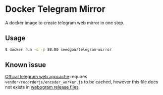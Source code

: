 # Docker Telegram Mirror
A docker image to create telegram web mirror in one step.

## Usage
``` bash
$ docker run -d -p 80:80 seedgou/telegram-mirror
```

## Known issue
[Offical telegram web appcache](https://web.telegram.org/webogram.appcache) requires `vendor/recorderjs/encoder_worker.js` to be cached, however this file does not exists in [webogram release files](https://github.com/zhukov/webogram/releases/download/v0.5.7/webogram_v0.5.7.zip).
